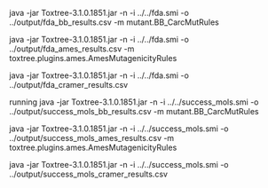 java -jar Toxtree-3.1.0.1851.jar -n -i ../../fda.smi -o ../output/fda_bb_results.csv -m mutant.BB_CarcMutRules

java -jar Toxtree-3.1.0.1851.jar -n -i ../../fda.smi -o ../output/fda_ames_results.csv -m toxtree.plugins.ames.AmesMutagenicityRules

java -jar Toxtree-3.1.0.1851.jar -n -i ../../fda.smi -o ../output/fda_cramer_results.csv 



running
java -jar Toxtree-3.1.0.1851.jar -n -i ../../success_mols.smi -o ../output/success_mols_bb_results.csv -m mutant.BB_CarcMutRules

java -jar Toxtree-3.1.0.1851.jar -n -i ../../success_mols.smi -o ../output/success_mols_ames_results.csv -m toxtree.plugins.ames.AmesMutagenicityRules

java -jar Toxtree-3.1.0.1851.jar -n -i ../../success_mols.smi -o ../output/success_mols_cramer_results.csv 